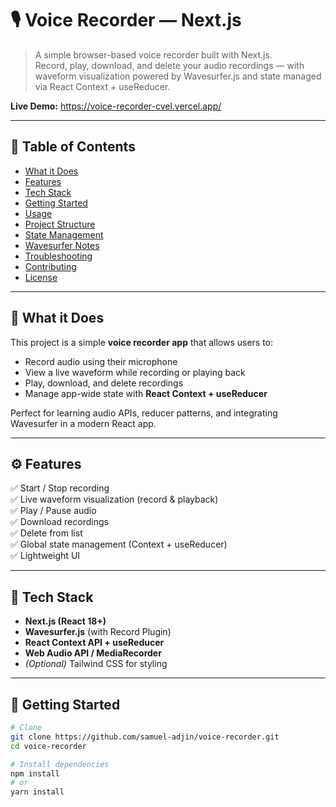 # 🎙️ Voice Recorder — Next.js

> A simple browser-based voice recorder built with Next.js.  
> Record, play, download, and delete your audio recordings — with waveform visualization powered by Wavesurfer.js and state managed via React Context + useReducer.

**Live Demo:** https://voice-recorder-cvel.vercel.app/

---

## 🧭 Table of Contents
- [What it Does](#what-it-does)
- [Features](#features)
- [Tech Stack](#tech-stack)
- [Getting Started](#getting-started)
- [Usage](#usage)
- [Project Structure](#project-structure)
- [State Management](#state-management)
- [Wavesurfer Notes](#wavesurfer-notes)
- [Troubleshooting](#troubleshooting)
- [Contributing](#contributing)
- [License](#license)

---

## 📝 What it Does
This project is a simple **voice recorder app** that allows users to:
- Record audio using their microphone
- View a live waveform while recording or playing back
- Play, download, and delete recordings
- Manage app-wide state with **React Context + useReducer**

Perfect for learning audio APIs, reducer patterns, and integrating Wavesurfer in a modern React app.

---

## ⚙️ Features
✅ Start / Stop recording  
✅ Live waveform visualization (record & playback)  
✅ Play / Pause audio  
✅ Download recordings  
✅ Delete from list  
✅ Global state management (Context + useReducer)  
✅ Lightweight UI  

---

## 🧱 Tech Stack
- **Next.js (React 18+)**
- **Wavesurfer.js** (with Record Plugin)
- **React Context API + useReducer**
- **Web Audio API / MediaRecorder**
- *(Optional)* Tailwind CSS for styling

---

## 🚀 Getting Started

```bash
# Clone
git clone https://github.com/samuel-adjin/voice-recorder.git
cd voice-recorder

# Install dependencies
npm install
# or
yarn install
